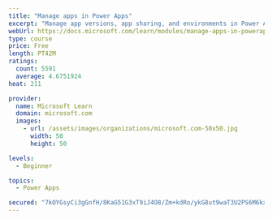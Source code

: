 ```yaml
---
title: "Manage apps in Power Apps"
excerpt: "Manage app versions, app sharing, and environments in Power Apps."
webUrl: https://docs.microsoft.com/learn/modules/manage-apps-in-powerapps/
type: course
price: Free
length: PT42M
ratings:
  count: 5591
  average: 4.6751924
heat: 211

provider:
  name: Microsoft Learn
  domain: microsoft.com
  images:
    - url: /assets/images/organizations/microsoft.com-50x50.jpg
      width: 50
      height: 50

levels:
  - Beginner

topics:
  - Power Apps

secured: "7kOYGsyCi3gGnfH/8KaG51G3xT9iJ4O8/Zm+kdRo/ykG8ut9waT3U2PS6M6kx4RbnxJD148VZkechUg2ikGXVWuzz+elYIUoJtoxYinHU5E2O7VcgZoAttCA5QxcdDhSqvdxxP1VqDGXU+hqmcubgAeby9SagLVOeGL6hvNS0cD5raDoYh51s65/zChMevr/pBUuEQb/G34kGr9CrgCvStjHR9Bqo5gcdwcCXDxmuUtlmxOaz2JTRVU++SnQkqTJhO2xIhxqznpfQw+1PyHytU0hA4/fruM1AVQcpcBAl4HAd+131gZlw3M+As0d0P9fpnE+2158GMdw0OoTowJUlBMLhf+JbbhvIZWl7fkG146rz0/s9lLTGf2YZ1bQXj5PromSlj+QVbcu35RUZERggg==;M3l7UkZfugmBWi56A0w5KQ=="
---
```


